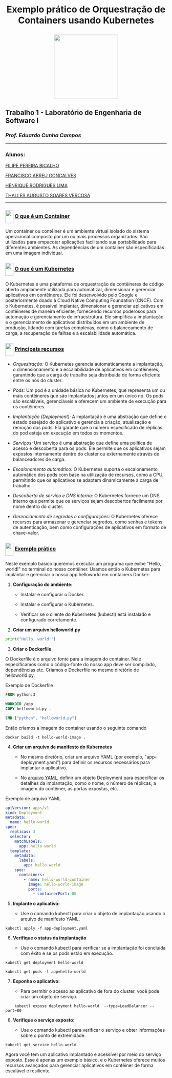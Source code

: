 <div align="center">
<h1> Exemplo prático de Orquestração de Containers usando Kubernetes

<img height="200" width="200" 
src="https://cdn.jsdelivr.net/gh/devicons/devicon/icons/kubernetes/kubernetes-plain-wordmark.svg" />
</h1>
</div>


## Trabalho 1 - Laboratório de Engenharia de Software I
### *Prof. Eduardo Cunha Campos*
-----------
### Alunos:

  [FILIPE PEREIRA BICALHO](https://github.com/F-SpaceMan)

  [FRANCISCO ABREU GONCALVES](https://github.com/Francis1408)

  [HENRIQUE RODRIGUES LIMA](https://github.com/Henrique-R-Lima)

  [THALLES AUGUSTO SOARES VERCOSA](https://github.com/thallesasv)

----
<h3> <img height="40" width="25" align="center" src="https://cdn.jsdelivr.net/gh/devicons/devicon/icons/kubernetes/kubernetes-plain.svg" />
<ins> O que é um Container </ins>
</h3> 

Um container ou contêiner é um ambiente virtual isolado do sistema operacional composto por um ou mais processos organizados. São utilizados para empacotar aplicações facilitando sua portabilidade para diferentes ambientes. 
As dependências de um container são especificadas em uma imagem individual.

<h3> <img height="40" width="25" align="center" src="https://cdn.jsdelivr.net/gh/devicons/devicon/icons/kubernetes/kubernetes-plain.svg" />
<ins> O que é um Kubernetes </ins>
</h3>

O Kubernetes é uma plataforma de orquestração de contêineres de código aberto amplamente utilizada para automatizar, dimensionar e gerenciar aplicativos em contêineres. Ele foi desenvolvido pelo Google e posteriormente doado à Cloud Native Computing Foundation (CNCF).
Com o Kubernetes, é possível implantar, dimensionar e gerenciar aplicativos em contêineres de maneira eficiente, fornecendo recursos poderosos para automação e gerenciamento de infraestrutura. Ele simplifica a implantação e o gerenciamento de aplicativos distribuídos em um ambiente de produção, lidando com tarefas complexas, como o balanceamento de carga, a recuperação de falhas e a escalabilidade automática.

<h3> <img height="40" width="25" align="center" src="https://cdn.jsdelivr.net/gh/devicons/devicon/icons/kubernetes/kubernetes-plain.svg" />
<ins> Principais recursos</ins>
</h3>

* *Orquestração:* O Kubernetes gerencia automaticamente a implantação, o dimensionamento e a escalabilidade de aplicativos em contêineres, garantindo que a carga de trabalho seja distribuída de forma eficiente entre os nós do cluster.

* *Pods:* Um pod é a unidade básica no Kubernetes, que representa um ou mais contêineres que são implantados juntos em um único nó. Os pods são escaláveis, gerenciáveis e oferecem um ambiente de execução para os contêineres.

* *Implantação (Deployment):* A implantação é uma abstração que define o estado desejado do aplicativo e gerencia a criação, atualização e remoção dos pods. Ela garante que o número especificado de réplicas do pod esteja em execução em todos os momentos.

* *Serviços:* Um serviço é uma abstração que define uma política de acesso e descoberta para os pods. Ele permite que os aplicativos sejam expostos internamente dentro do cluster ou externamente através de balanceadores de carga.

* *Escalonamento automático:* O Kubernetes suporta o escalonamento automático dos pods com base na utilização de recursos, como a CPU, permitindo que os aplicativos se adaptem dinamicamente à carga de trabalho.

* *Descoberta de serviço e DNS interno:* O Kubernetes fornece um DNS interno que permite que os serviços sejam descobertos facilmente por nome dentro do cluster.

* *Gerenciamento de segredos e configurações:* O Kubernetes oferece recursos para armazenar e gerenciar segredos, como senhas e tokens de autenticação, bem como configurações de aplicativos em formato de chave-valor.

<h3> <img height="40" width="25" align="center" src="https://cdn.jsdelivr.net/gh/devicons/devicon/icons/kubernetes/kubernetes-plain.svg" />
<ins> Exemplo prático </ins>
</h3>

Neste exemplo básico queremos executar um programa que exibe "Hello, world!" no terminal do nosso contêiner. Usamos então o Kubernetes para implantar e gerenciar o nosso app helloworld em containers Docker:

1. **Configuração do ambiente:**

   * Instalar e configurar o Docker.

   * Instalar e configurar o Kubernetes.

   * Verificar se o cliente do Kubernetes (kubectl) está instalado e configurado corretamente.

2. **Criar um arquivo helloworld.py**

```python
print("Hello, world!")
```

3. **Criar o Dockerfile**

O Dockerfile é o arquivo fonte para a imagem do container. Nele especificamos como o código-fonte do nosso app deve ser compilado, dependências etc.
Criamos o Dockerfile no mesmo diretório de helloworld.py.

Exemplo de Dockerfile

```dockerfile
FROM python:3

WORKDIR /app
COPY helloworld.py .

CMD ["python", "helloworld.py"]
```

Então criamos a imagem do container usando o seguinte comando

```shell
docker build -t hello-world-image .
```

4. **Criar um arquivo de manifesto do Kubernetes**

   * No mesmo diretório, criar um arquivo YAML (por exemplo, "app-deployment.yaml") para definir os recursos necessários para implantar o aplicativo.

   * No [arquivo YAML](https://github.com/Francis1408/Kubernetes-Manual/blob/main/hello-world-deployment.yml), definir um objeto Deployment para especificar os detalhes da implantação, como o nome, o número de réplicas, a imagem do contêiner, as portas expostas, etc.

Exemplo de arquivo YAML

```yaml
apiVersion: apps/v1
kind: Deployment
metadata:
  name: hello-world
spec:
  replicas: 3
  selector:
    matchLabels:
      app: hello-world
  template:
    metadata:
      labels:
        app: hello-world
    spec:
      containers:
        - name: hello-world-container
          image: hello-world-image
          ports:
            - containerPort: 80
```

5. **Implante o aplicativo:**

   * Use o comando kubectl para criar o objeto de implantação usando o arquivo de manifesto YAML.

```shell
kubectl apply -f app-deployment.yaml
```

6. **Verifique o status da implantação**

   * Use o comando kubectl para verificar se a implantação foi concluída com êxito e se os pods estão em execução.

```shell
kubectl get deployment hello-world
```
```shell
kubectl get pods -l app=hello-world
```

7. **Exponha o aplicativo:**

   * Para permitir o acesso ao aplicativo de fora do cluster, você pode criar um objeto de serviço.

```shell
	kubectl expose deployment hello-world  --type=LoadBalancer --port=80
```

8. **Verifique o serviço exposto:**

   * Use o comando kubectl para verificar o serviço e obter informações sobre o ponto de extremidade.

```shell
kubectl get service hello-world
```

Agora você tem um aplicativo implantado e acessível por meio do serviço exposto. Esse é apenas um exemplo básico, e o Kubernetes oferece muitos recursos avançados para gerenciar aplicativos em contêiner de forma escalável e resiliente.
